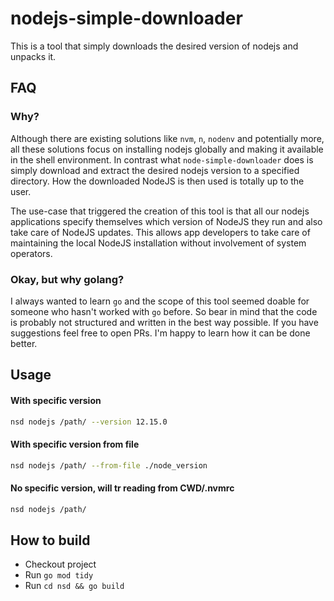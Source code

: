 # nodejs-simple-downloader

This is a tool that simply downloads the desired version of nodejs and unpacks
it.

## FAQ

### Why?

Although there are existing solutions like `nvm`, `n`, `nodenv` and potentially
more, all these solutions focus on installing nodejs globally and making it
available in the shell environment. In contrast what `node-simple-downloader` does is
simply download and extract the desired nodejs version to a specified directory.
How the downloaded NodeJS is then used is totally up to the user. 

The use-case that triggered the creation of this tool is that all our nodejs applications
specify themselves which version of NodeJS they run and also take care of NodeJS
updates. This allows app developers to take care of maintaining the local NodeJS
installation without involvement of system operators.

### Okay, but why golang?

I always wanted to learn `go` and the scope of this tool seemed doable for
someone who hasn't worked with `go` before. So bear in mind that the code is probably not
structured and written in the best way possible. If you have suggestions feel
free to open PRs. I'm happy to learn how it can be done better.

## Usage

#### With specific version

```bash
nsd nodejs /path/ --version 12.15.0
```

#### With specific version from file

```bash
nsd nodejs /path/ --from-file ./node_version
```

#### No specific version, will tr reading from CWD/.nvmrc

```bash
nsd nodejs /path/
```

## How to build

- Checkout project
- Run `go mod tidy`
- Run `cd nsd && go build`
